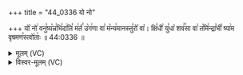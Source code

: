 +++
title = "44_0336 यो नो"

+++
यो꣡ नो꣢ वनु꣣ष्य꣡न्न꣢भि꣣दा꣢ति꣣ म꣢र्त꣣ उ꣡ग꣢णा वा꣣ म꣡न्य꣢मानस्तु꣣रो꣡ वा꣡। क्षि꣣धी꣢ यु꣣धा꣡ शव꣢꣯सा वा꣣ त꣡मि꣢न्द्रा꣣भी꣡ ष्या꣢म वृषमण꣣स्त्वो꣡ताः꣢ ॥ 44:0336 ॥

<details><summary>मूलम् (VC)</summary>

यो꣡ नो꣢ वनु꣣ष्य꣡न्न꣢भिदा꣢ति꣣ म꣢र्त꣣ उ꣡ग꣢णा वा꣣ म꣡न्य꣢मानस्तु꣣रो꣡ वा꣢ । क्षि꣣धी꣢ यु꣣धा꣡ शव꣢꣯सा वा꣣ त꣡मि꣢न्द्रा꣣भी꣡ ष्या꣢म वृषमण꣣स्त्वो꣡ताः꣢ ॥३३६
</details>

<details><summary>विस्वर-मूलम् (VC)</summary>

यो नो वनुष्यन्नभिदाति मर्त उगणा वा मन्यमानस्तुरो वा । क्षिधी युधा शवसा वा तमिन्द्राभी ष्याम वृषमणस्त्वोताः ॥३३६
</details>